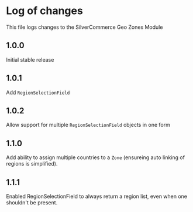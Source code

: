 # Log of changes

This file logs changes to the SilverCommerce Geo Zones Module

## 1.0.0

Initial stable release

## 1.0.1

Add `RegionSelectionField`

## 1.0.2

Allow support for multiple `RegionSelectionField` objects in one form

## 1.1.0

Add ability to assign multiple countries to a `Zone` (ensureing auto
linking of regions is simplified).

## 1.1.1

Enabled RegionSelectionField to always return a region list, even when one shouldn't be present.